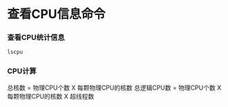 # 查看CPU信息命令


### 查看CPU统计信息

```bash
lscpu
```


### CPU计算

总核数 = 物理CPU个数 X 每颗物理CPU的核数 
总逻辑CPU数 = 物理CPU个数 X 每颗物理CPU的核数 X 超线程数
